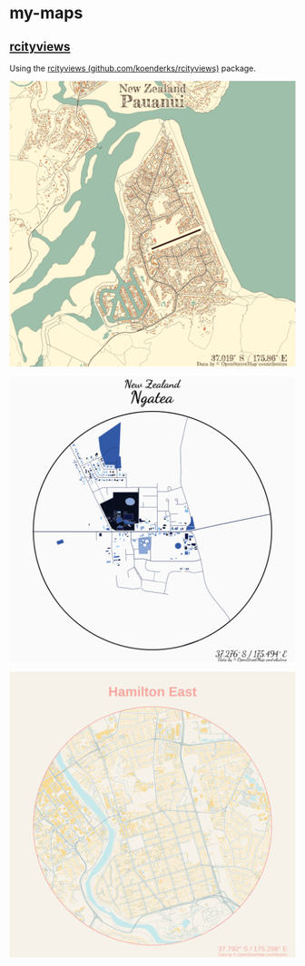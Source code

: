 # my-maps

## [rcityviews](https://github.com/koenderks/rcityviews)

Using the [rcityviews (github.com/koenderks/rcityviews)](https://github.com/koenderks/rcityviews) package.

![](outputs/Pauanui-base.png)

![](outputs/Ngatea-delftware.png)

![](outputs/Hamilton-East-custom.png)